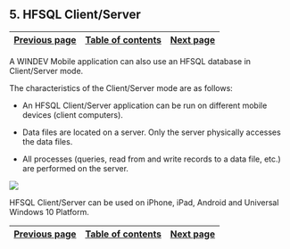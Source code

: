
## 5. HFSQL Client/Server 
			

| [Previous page](../Concepts_WM/1410086918.md) | [Table of contents](../Concepts_WM/1410086964.md) | [Next page](../Concepts_WM/1410086920.md) |
| --- | --- | --- |



<a name="NOTE1"></a>
<a name="NOTE1_1"></a>
A WINDEV Mobile application can also use an HFSQL database in Client/Server mode.

The characteristics of the Client/Server mode are as follows:

- An HFSQL Client/Server application can be run on different mobile devices (client computers).

- Data files are located on a server. Only the server physically accesses the data files.

- All processes (queries, read from and write records to a data file, etc.) are performed on the server.




![](https://doc.pcsoft.fr/en-US/images/image.awp?langid=3&name=WM%20HF%20Client%20serveur.gif)


HFSQL Client/Server can be used on iPhone, iPad, Android and Universal Windows 10 Platform. 

| [Previous page](../Concepts_WM/1410086918.md) | [Table of contents](../Concepts_WM/1410086964.md) | [Next page](../Concepts_WM/1410086920.md) |
| --- | --- | --- |




